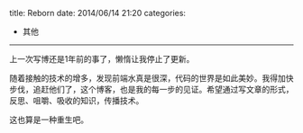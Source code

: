 title: Reborn
date: 2014/06/14 21:20
categories:
- 其他
---

上一次写博还是1年前的事了，懒惰让我停止了更新。

随着接触的技术的增多，发现前端水真是很深，代码的世界是如此美妙。我得加快步伐，追赶他们了，这个博客，也是我的每一步的见证。希望通过写文章的形式，反思、咀嚼、吸收的知识，传播技术。

这也算是一种重生吧。
